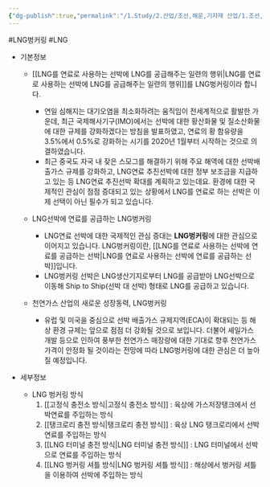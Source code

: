 ```yaml
---
{"dg-publish":true,"permalink":"/1.Study/2.산업/조선,해운,기자재 산업/1.조선,기자재/INFO_조선/LNG벙커링/","created":"2024-11-20T21:02:29.275+09:00","updated":"2025-06-26T17:01:41.933+09:00"}
---
```


#LNG벙커링 #LNG


- 기본정보
	- [[LNG를 연료로 사용하는 선박에 LNG를 공급해주는 일련의 행위\|LNG를 연료로 사용하는 선박에 LNG를 공급해주는 일련의 행위]]를 LNG벙커링이라 합니다.
		- 연일 심해지는 대기오염을 최소화하려는 움직임이 전세계적으로 활발한 가운데, 최근 국제해사기구(IMO)에서는 선박에 대한 황산화물 및 질소산화물에 대한 규제를 강화하겠다는 방침을 발표하였고, 연료의 황 함유량을 3.5%에서 0.5%로 강화하는 시기를 2020년 1월부터 시작하는 것으로 의결하였습니다.
		- 최근 중국도 자국 내 잦은 스모그를 해결하기 위해 주요 해역에 대한 선박배출가스 규제를 강화하고, LNG연료 추진선박에 대한 정부 보조금을 지급하고 있는 등 LNG연료 추진선박 확대를 계획하고 있는데요. 환경에 대한 국제적인 관심이 점점 증대되고 있는 상황에서 LNG를 연료로 하는 선박은 이제 선택이 아닌 필수가 되고 있습니다.
		  
	- LNG선박에 연료를 공급하는 LNG벙커링
		- LNG연료 선박에 대한 국제적인 관심 증대는 **LNG벙커링**에 대한 관심으로 이어지고 있습니다. LNG벙커링이란, [[LNG를 연료로 사용하는 선박에 연료를 공급하는 선박\|LNG를 연료로 사용하는 선박에 연료를 공급하는 선박]]입니다.
		-  LNG벙커링 선박은 LNG생산기지로부터 LNG를 공급받아 LNG선박으로 이동해 Ship to Ship(선박 대 선박) 형태로 LNG를 공급하고 있습니다.

	- 천연가스 산업의 새로운 성장동력, LNG벙커링
		- 유럽 및 미국을 중심으로 선박 배출가스 규제지역(ECA)이 확대되는 등 해상 환경 규제는 앞으로 점점 더 강화될 것으로 보입니다. 더불어 셰일가스 개발 등으로 인하여 풍부한 천연가스 매장량에 대한 기대로 향후 천연가스 가격이 안정화 될 것이라는 전망에 따라 LNG벙커링에 대한 관심은 더 높아질 예정입니다.  
	  

- 세부정보
	- LNG 벙커링 방식
		1) [[고정식 충전소 방식\|고정식 충전소 방식]] : 육상에 가스저장탱크에서 선박연료를 주입하는 방식
		2) [[탱크로리 충전 방식\|탱크로리 충전 방식]] : 육상 LNG 탱크로리에서 선박연료를 주입하는 방식
		3) [[LNG 터미널 충전 방식\|LNG 터미널 충전 방식]] : LNG 터미널에서 선박으로 연료를 주입하는 방식
		4) [[LNG 벙커링 셔틀 방식\|LNG 벙커링 셔틀 방식]] : 해상에서 벙커링 셔틀을 이용하여 선박에 주입하는 방식
